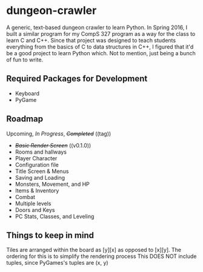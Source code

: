 # dungeon-crawler
A generic, text-based dungeon crawler to learn Python. 
In Spring 2016, I built a similar program for my CompS 327 program as a way for the class to learn C and C++. Since that project was designed to teach students everything from the basics of C to data structures in C++, I figured that it'd be a good project to learn Python which. Not to mention, just being a bunch of fun to write. 

## Required Packages for Development
* Keyboard
* PyGame

## Roadmap
Upcoming,
*In Progress*,
~~*Completed*~~ ((tag))

* ~~*Basic Render Screen*~~ ((v0.1.0))
* Rooms and hallways
* Player Character
* Configuration file
* Title Screen & Menus
* Saving and Loading
* Monsters, Movement, and HP
* Items & Inventory
* Combat
* Multiple levels
* Doors and Keys
* PC Stats, Classes, and Leveling

## Things to keep in mind
Tiles are arranged within the board as [y][x] as opposed to [x][y]. The ordering for this is to simplify the rendering process
This DOES NOT include tuples, since PyGames's tuples are (x, y) 
